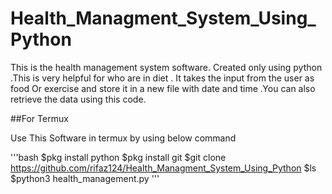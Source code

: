 # Health_Managment_System_Using_Python
This is the health management system software. Created only using python .This is very helpful for who are in diet . It takes the input from the user as food Or exercise and store it in a new file with date and time .You can also retrieve the data using this code. 

##For Termux

Use This Software in termux by using below command

'''bash
 $pkg install python
 $pkg install git
 $git clone https://github.com/rifaz124/Health_Managment_System_Using_Python
 $ls
 $python3 health_management.py
'''
